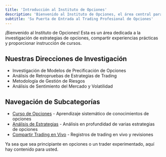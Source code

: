 ```yaml
---
title: 'Introducción al Instituto de Opciones'
description: 'Bienvenido al Instituto de Opciones, el área central para la investigación de estrategias de opciones'
subtitle: 'Su Puerta de Entrada al Trading Profesional de Opciones'
---
```


¡Bienvenido al Instituto de Opciones! Esta es un área dedicada a la investigación de estrategias de opciones, compartir experiencias prácticas y proporcionar instrucción de cursos.

## Nuestras Direcciones de Investigación

- Investigación de Modelos de Precificación de Opciones
- Análisis de Retropruebas de Estrategias de Trading
- Metodología de Gestión de Riesgos
- Análisis de Sentimiento del Mercado y Volatilidad

## Navegación de Subcategorías

- [Curso de Opciones](/es/categories/options/course) - Aprendizaje sistemático de conocimientos de opciones
- [Análisis de Estrategias](/es/categories/options/strategy) - Análisis en profundidad de varias estrategias de opciones
- [Compartir Trading en Vivo](/es/categories/options/trading-journal) - Registros de trading en vivo y revisiones

Ya sea que sea principiante en opciones o un trader experimentado, aquí hay contenido para usted.

